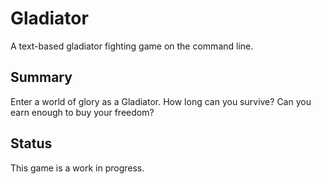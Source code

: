# Gladiator
A text-based gladiator fighting game on the command line.

## Summary
Enter a world of glory as a Gladiator. How long can you survive? Can you earn enough to buy your freedom?

## Status
This game is a work in progress.

